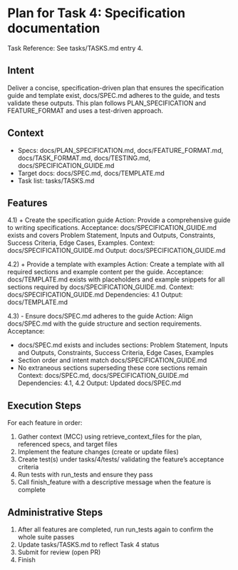 # Plan for Task 4: Specification documentation

Task Reference: See tasks/TASKS.md entry 4.

## Intent
Deliver a concise, specification-driven plan that ensures the specification guide and template exist, docs/SPEC.md adheres to the guide, and tests validate these outputs. This plan follows PLAN_SPECIFICATION and FEATURE_FORMAT and uses a test-driven approach.

## Context
- Specs: docs/PLAN_SPECIFICATION.md, docs/FEATURE_FORMAT.md, docs/TASK_FORMAT.md, docs/TESTING.md, docs/SPECIFICATION_GUIDE.md
- Target docs: docs/SPEC.md, docs/TEMPLATE.md
- Task list: tasks/TASKS.md

## Features
4.1) + Create the specification guide
   Action: Provide a comprehensive guide to writing specifications.
   Acceptance: docs/SPECIFICATION_GUIDE.md exists and covers Problem Statement, Inputs and Outputs, Constraints, Success Criteria, Edge Cases, Examples.
   Context: docs/SPECIFICATION_GUIDE.md
   Output: docs/SPECIFICATION_GUIDE.md

4.2) + Provide a template with examples
   Action: Create a template with all required sections and example content per the guide.
   Acceptance: docs/TEMPLATE.md exists with placeholders and example snippets for all sections required by docs/SPECIFICATION_GUIDE.md.
   Context: docs/SPECIFICATION_GUIDE.md
   Dependencies: 4.1
   Output: docs/TEMPLATE.md

4.3) - Ensure docs/SPEC.md adheres to the guide
   Action: Align docs/SPEC.md with the guide structure and section requirements.
   Acceptance:
   - docs/SPEC.md exists and includes sections: Problem Statement, Inputs and Outputs, Constraints, Success Criteria, Edge Cases, Examples
   - Section order and intent match docs/SPECIFICATION_GUIDE.md
   - No extraneous sections superseding these core sections remain
   Context: docs/SPEC.md, docs/SPECIFICATION_GUIDE.md
   Dependencies: 4.1, 4.2
   Output: Updated docs/SPEC.md

## Execution Steps
For each feature in order:
1) Gather context (MCC) using retrieve_context_files for the plan, referenced specs, and target files
2) Implement the feature changes (create or update files)
3) Create test(s) under tasks/4/tests/ validating the feature’s acceptance criteria
4) Run tests with run_tests and ensure they pass
5) Call finish_feature with a descriptive message when the feature is complete

## Administrative Steps
1) After all features are completed, run run_tests again to confirm the whole suite passes
2) Update tasks/TASKS.md to reflect Task 4 status
3) Submit for review (open PR)
4) Finish

